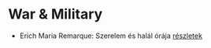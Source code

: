 # War & Military

- Erich Maria Remarque: Szerelem és halál órája [részletek](_details/%7Bopf.creator%7D.md#id_313)